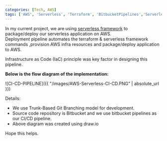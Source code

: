 ```yaml
---
categories: [Tech, AWS]
tags: ['AWS', 'Serverless', 'Terraform', 'BitbucketPipelines','ServerlessFramework','DevOps']
---
```

In my current project, we are using [serverless framework](https://serverless.com/) to package/deploy our serverless application on AWS.  
Deployment pipeline automates the terraform & serverless framework commands ,provision AWS infra resources and package/deploy application to AWS.

Infrastructure as Code (IaC) principle was key factor in designing this pipeline.

**Below is the flow diagram of the implementation:**  


![CI-CD-PIPELINE]({{ "/images/AWS-Serverless-CI-CD.PNG" | absolute_url }})  


Details:  
+ We use Trunk-Based Git Branching model for development.
+ Source code repository is Bitbucket and we use bitbucket pipelines as our CI/CD pipeline.
+ Above diagram was created using draw.io

Hope this helps.

